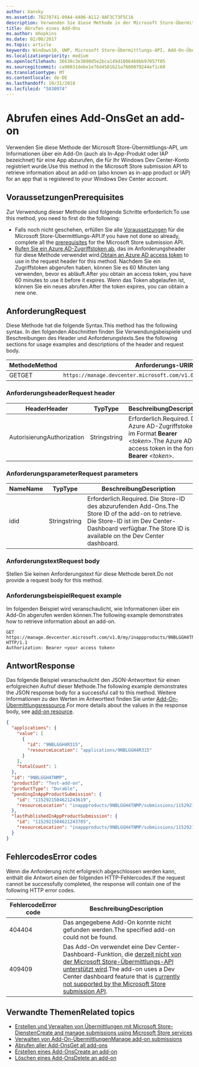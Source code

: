 ```yaml
---
author: Xansky
ms.assetid: 78278741-09A4-4406-A112-9AF3C73F5C16
description: Verwenden Sie diese Methode in der Microsoft Store-Übermittlungs-API, um Informationen über ein Add-On für eine App abzurufen, die für Ihr Windows Dev Center-Konto registriert wurde.
title: Abrufen eines Add-Ons
ms.author: mhopkins
ms.date: 02/08/2017
ms.topic: article
keywords: Windows10, UWP, Microsoft Store-Übermittlungs-API, Add-On-Übermittlung, In-App-Produkt, IAP
ms.localizationpriority: medium
ms.openlocfilehash: 36638c3e3890d5e2bca149d1006469bb97057f05
ms.sourcegitcommit: ca96031debe1e76d4501621a7680079244ef1c60
ms.translationtype: MT
ms.contentlocale: de-DE
ms.lasthandoff: 10/31/2018
ms.locfileid: "5830974"
---
```

# <a name="get-an-add-on"></a><span data-ttu-id="627ba-104">Abrufen eines Add-Ons</span><span class="sxs-lookup"><span data-stu-id="627ba-104">Get an add-on</span></span>

<span data-ttu-id="627ba-105">Verwenden Sie diese Methode der Microsoft Store-Übermittlungs-API, um Informationen über ein Add-On (auch als In-App-Produkt oder IAP bezeichnet) für eine App abzurufen, die für Ihr Windows Dev Center-Konto registriert wurde.</span><span class="sxs-lookup"><span data-stu-id="627ba-105">Use this method in the Microsoft Store submission API to retrieve information about an add-on (also known as in-app product or IAP) for an app that is registered to your Windows Dev Center account.</span></span>

## <a name="prerequisites"></a><span data-ttu-id="627ba-106">Voraussetzungen</span><span class="sxs-lookup"><span data-stu-id="627ba-106">Prerequisites</span></span>

<span data-ttu-id="627ba-107">Zur Verwendung dieser Methode sind folgende Schritte erforderlich:</span><span class="sxs-lookup"><span data-stu-id="627ba-107">To use this method, you need to first do the following:</span></span>

* <span data-ttu-id="627ba-108">Falls noch nicht geschehen, erfüllen Sie alle [Voraussetzungen](create-and-manage-submissions-using-windows-store-services.md#prerequisites) für die Microsoft Store-Übermittlungs-API.</span><span class="sxs-lookup"><span data-stu-id="627ba-108">If you have not done so already, complete all the [prerequisites](create-and-manage-submissions-using-windows-store-services.md#prerequisites) for the Microsoft Store submission API.</span></span>
* <span data-ttu-id="627ba-109">[Rufen Sie ein Azure AD-Zugriffstoken ab](create-and-manage-submissions-using-windows-store-services.md#obtain-an-azure-ad-access-token), das im Anforderungsheader für diese Methode verwendet wird.</span><span class="sxs-lookup"><span data-stu-id="627ba-109">[Obtain an Azure AD access token](create-and-manage-submissions-using-windows-store-services.md#obtain-an-azure-ad-access-token) to use in the request header for this method.</span></span> <span data-ttu-id="627ba-110">Nachdem Sie ein Zugriffstoken abgerufen haben, können Sie es 60 Minuten lang verwenden, bevor es abläuft.</span><span class="sxs-lookup"><span data-stu-id="627ba-110">After you obtain an access token, you have 60 minutes to use it before it expires.</span></span> <span data-ttu-id="627ba-111">Wenn das Token abgelaufen ist, können Sie ein neues abrufen.</span><span class="sxs-lookup"><span data-stu-id="627ba-111">After the token expires, you can obtain a new one.</span></span>

## <a name="request"></a><span data-ttu-id="627ba-112">Anforderung</span><span class="sxs-lookup"><span data-stu-id="627ba-112">Request</span></span>

<span data-ttu-id="627ba-113">Diese Methode hat die folgende Syntax.</span><span class="sxs-lookup"><span data-stu-id="627ba-113">This method has the following syntax.</span></span> <span data-ttu-id="627ba-114">In den folgenden Abschnitten finden Sie Verwendungsbeispiele und Beschreibungen des Header und Anforderungstexts.</span><span class="sxs-lookup"><span data-stu-id="627ba-114">See the following sections for usage examples and descriptions of the header and request body.</span></span>

| <span data-ttu-id="627ba-115">Methode</span><span class="sxs-lookup"><span data-stu-id="627ba-115">Method</span></span> | <span data-ttu-id="627ba-116">Anforderungs-URI</span><span class="sxs-lookup"><span data-stu-id="627ba-116">Request URI</span></span>                                                      |
|--------|------------------------------------------------------------------|
| <span data-ttu-id="627ba-117">GET</span><span class="sxs-lookup"><span data-stu-id="627ba-117">GET</span></span>    | ```https://manage.devcenter.microsoft.com/v1.0/my/inappproducts/{inAppProductId}``` |


### <a name="request-header"></a><span data-ttu-id="627ba-118">Anforderungsheader</span><span class="sxs-lookup"><span data-stu-id="627ba-118">Request header</span></span>

| <span data-ttu-id="627ba-119">Header</span><span class="sxs-lookup"><span data-stu-id="627ba-119">Header</span></span>        | <span data-ttu-id="627ba-120">Typ</span><span class="sxs-lookup"><span data-stu-id="627ba-120">Type</span></span>   | <span data-ttu-id="627ba-121">Beschreibung</span><span class="sxs-lookup"><span data-stu-id="627ba-121">Description</span></span>                                                                 |
|---------------|--------|-----------------------------------------------------------------------------|
| <span data-ttu-id="627ba-122">Autorisierung</span><span class="sxs-lookup"><span data-stu-id="627ba-122">Authorization</span></span> | <span data-ttu-id="627ba-123">String</span><span class="sxs-lookup"><span data-stu-id="627ba-123">string</span></span> | <span data-ttu-id="627ba-124">Erforderlich.</span><span class="sxs-lookup"><span data-stu-id="627ba-124">Required.</span></span> <span data-ttu-id="627ba-125">Das Azure AD-Zugriffstoken im Format **Bearer** &lt;*token*&gt;.</span><span class="sxs-lookup"><span data-stu-id="627ba-125">The Azure AD access token in the form **Bearer** &lt;*token*&gt;.</span></span> |


### <a name="request-parameters"></a><span data-ttu-id="627ba-126">Anforderungsparameter</span><span class="sxs-lookup"><span data-stu-id="627ba-126">Request parameters</span></span>

| <span data-ttu-id="627ba-127">Name</span><span class="sxs-lookup"><span data-stu-id="627ba-127">Name</span></span>        | <span data-ttu-id="627ba-128">Typ</span><span class="sxs-lookup"><span data-stu-id="627ba-128">Type</span></span>   | <span data-ttu-id="627ba-129">Beschreibung</span><span class="sxs-lookup"><span data-stu-id="627ba-129">Description</span></span>                                                                 |
|---------------|--------|-----------------------------------------------------------------------------|
| <span data-ttu-id="627ba-130">id</span><span class="sxs-lookup"><span data-stu-id="627ba-130">id</span></span> | <span data-ttu-id="627ba-131">String</span><span class="sxs-lookup"><span data-stu-id="627ba-131">string</span></span> | <span data-ttu-id="627ba-132">Erforderlich.</span><span class="sxs-lookup"><span data-stu-id="627ba-132">Required.</span></span> <span data-ttu-id="627ba-133">Die Store-ID des abzurufenden Add-Ons.</span><span class="sxs-lookup"><span data-stu-id="627ba-133">The Store ID of the add-on to retrieve.</span></span> <span data-ttu-id="627ba-134">Die Store-ID ist im Dev Center-Dashboard verfügbar.</span><span class="sxs-lookup"><span data-stu-id="627ba-134">The Store ID is available on the Dev Center dashboard.</span></span>  |


### <a name="request-body"></a><span data-ttu-id="627ba-135">Anforderungstext</span><span class="sxs-lookup"><span data-stu-id="627ba-135">Request body</span></span>

<span data-ttu-id="627ba-136">Stellen Sie keinen Anforderungstext für diese Methode bereit.</span><span class="sxs-lookup"><span data-stu-id="627ba-136">Do not provide a request body for this method.</span></span>


### <a name="request-example"></a><span data-ttu-id="627ba-137">Anforderungsbeispiel</span><span class="sxs-lookup"><span data-stu-id="627ba-137">Request example</span></span>

<span data-ttu-id="627ba-138">Im folgenden Beispiel wird veranschaulicht, wie Informationen über ein Add-On abgerufen werden können.</span><span class="sxs-lookup"><span data-stu-id="627ba-138">The following example demonstrates how to retrieve information about an add-on.</span></span>

```
GET https://manage.devcenter.microsoft.com/v1.0/my/inappproducts/9NBLGGH4TNMP HTTP/1.1
Authorization: Bearer <your access token>
```

## <a name="response"></a><span data-ttu-id="627ba-139">Antwort</span><span class="sxs-lookup"><span data-stu-id="627ba-139">Response</span></span>

<span data-ttu-id="627ba-140">Das folgende Beispiel veranschaulicht den JSON-Antworttext für einen erfolgreichen Aufruf dieser Methode.</span><span class="sxs-lookup"><span data-stu-id="627ba-140">The following example demonstrates the JSON response body for a successful call to this method.</span></span> <span data-ttu-id="627ba-141">Weitere Informationen zu den Werten im Antworttext finden Sie unter [Add-On-Übermittlungsressource](manage-add-ons.md#add-on-object).</span><span class="sxs-lookup"><span data-stu-id="627ba-141">For more details about the values in the response body, see [add-on resource](manage-add-ons.md#add-on-object).</span></span>

```json
{
  "applications": {
    "value": [
      {
        "id": "9NBLGGH4R315",
        "resourceLocation": "applications/9NBLGGH4R315"
      }
    ],
    "totalCount": 1
  },
  "id": "9NBLGGH4TNMP",
  "productId": "Test-add-on",
  "productType": "Durable",
  "pendingInAppProductSubmission": {
    "id": "1152921504621243619",
    "resourceLocation": "inappproducts/9NBLGGH4TNMP/submissions/1152921504621243619"
  },
  "lastPublishedInAppProductSubmission": {
    "id": "1152921504621243705",
    "resourceLocation": "inappproducts/9NBLGGH4TNMP/submissions/1152921504621243705"
  }
}
```

## <a name="error-codes"></a><span data-ttu-id="627ba-142">Fehlercodes</span><span class="sxs-lookup"><span data-stu-id="627ba-142">Error codes</span></span>

<span data-ttu-id="627ba-143">Wenn die Anforderung nicht erfolgreich abgeschlossen werden kann, enthält die Antwort einen der folgenden HTTP-Fehlercodes.</span><span class="sxs-lookup"><span data-stu-id="627ba-143">If the request cannot be successfully completed, the response will contain one of the following HTTP error codes.</span></span>

| <span data-ttu-id="627ba-144">Fehlercode</span><span class="sxs-lookup"><span data-stu-id="627ba-144">Error code</span></span> |  <span data-ttu-id="627ba-145">Beschreibung</span><span class="sxs-lookup"><span data-stu-id="627ba-145">Description</span></span>   |
|--------|------------------|
| <span data-ttu-id="627ba-146">404</span><span class="sxs-lookup"><span data-stu-id="627ba-146">404</span></span>  | <span data-ttu-id="627ba-147">Das angegebene Add-On konnte nicht gefunden werden.</span><span class="sxs-lookup"><span data-stu-id="627ba-147">The specified add-on could not be found.</span></span> |
| <span data-ttu-id="627ba-148">409</span><span class="sxs-lookup"><span data-stu-id="627ba-148">409</span></span>  | <span data-ttu-id="627ba-149">Das Add-On verwendet eine Dev Center-Dashboard-Funktion, die [derzeit nicht von der Microsoft Store-Übermittlungs-API unterstützt wird](create-and-manage-submissions-using-windows-store-services.md#not_supported).</span><span class="sxs-lookup"><span data-stu-id="627ba-149">The add-on uses a Dev Center dashboard feature that is [currently not supported by the Microsoft Store submission API](create-and-manage-submissions-using-windows-store-services.md#not_supported).</span></span>  |


## <a name="related-topics"></a><span data-ttu-id="627ba-150">Verwandte Themen</span><span class="sxs-lookup"><span data-stu-id="627ba-150">Related topics</span></span>

* [<span data-ttu-id="627ba-151">Erstellen und Verwalten von Übermittlungen mit Microsoft Store-Diensten</span><span class="sxs-lookup"><span data-stu-id="627ba-151">Create and manage submissions using Microsoft Store services</span></span>](create-and-manage-submissions-using-windows-store-services.md)
* [<span data-ttu-id="627ba-152">Verwalten von Add-On-Übermittlungen</span><span class="sxs-lookup"><span data-stu-id="627ba-152">Manage add-on submissions</span></span>](manage-add-on-submissions.md)
* [<span data-ttu-id="627ba-153">Abrufen aller Add-Ons</span><span class="sxs-lookup"><span data-stu-id="627ba-153">Get all add-ons</span></span>](get-all-add-ons.md)
* [<span data-ttu-id="627ba-154">Erstellen eines Add-Ons</span><span class="sxs-lookup"><span data-stu-id="627ba-154">Create an add-on</span></span>](create-an-add-on.md)
* [<span data-ttu-id="627ba-155">Löschen eines Add-Ons</span><span class="sxs-lookup"><span data-stu-id="627ba-155">Delete an add-on</span></span>](delete-an-add-on.md)
